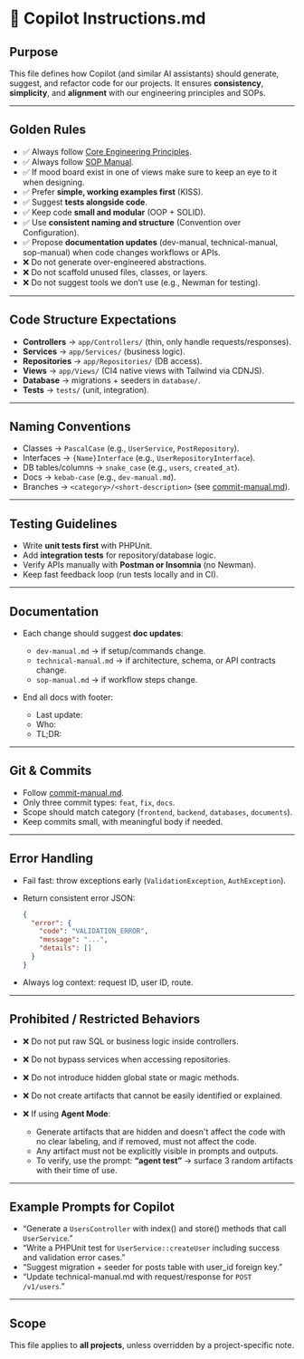 # 📄 Copilot Instructions.md

## Purpose

This file defines how Copilot (and similar AI assistants) should generate, suggest, and refactor code for our projects. It ensures **consistency**, **simplicity**, and **alignment** with our engineering principles and SOPs.

---

## Golden Rules

- ✅ Always follow [Core Engineering Principles](../docs/core-engineering-principles.md).
- ✅ Always follow [SOP Manual](../docs/sop-manual.md).
- ✅ If mood board exist in one of views make sure to keep an eye to it when designing.
- ✅ Prefer **simple, working examples first** (KISS).
- ✅ Suggest **tests alongside code**.
- ✅ Keep code **small and modular** (OOP + SOLID).
- ✅ Use **consistent naming and structure** (Convention over Configuration).
- ✅ Propose **documentation updates** (dev-manual, technical-manual, sop-manual) when code changes workflows or APIs.
- ❌ Do not generate over-engineered abstractions.
- ❌ Do not scaffold unused files, classes, or layers.
- ❌ Do not suggest tools we don’t use (e.g., Newman for testing).

---

## Code Structure Expectations

- **Controllers** → `app/Controllers/` (thin, only handle requests/responses).
- **Services** → `app/Services/` (business logic).
- **Repositories** → `app/Repositories/` (DB access).
- **Views** → `app/Views/` (CI4 native views with Tailwind via CDNJS).
- **Database** → migrations + seeders in `database/`.
- **Tests** → `tests/` (unit, integration).

---

## Naming Conventions

- Classes → `PascalCase` (e.g., `UserService`, `PostRepository`).
- Interfaces → `{Name}Interface` (e.g., `UserRepositoryInterface`).
- DB tables/columns → `snake_case` (e.g., `users`, `created_at`).
- Docs → `kebab-case` (e.g., `dev-manual.md`).
- Branches → `<category>/<short-description>` (see [commit-manual.md](../docs/commit-manual.md)).

---

## Testing Guidelines

- Write **unit tests first** with PHPUnit.
- Add **integration tests** for repository/database logic.
- Verify APIs manually with **Postman or Insomnia** (no Newman).
- Keep fast feedback loop (run tests locally and in CI).

---

## Documentation

- Each change should suggest **doc updates**:

  - `dev-manual.md` → if setup/commands change.
  - `technical-manual.md` → if architecture, schema, or API contracts change.
  - `sop-manual.md` → if workflow steps change.

- End all docs with footer:

  - Last update:
  - Who:
  - TL;DR:

---

## Git & Commits

- Follow [commit-manual.md](../docs/commit-manual.md).
- Only three commit types: `feat`, `fix`, `docs`.
- Scope should match category (`frontend`, `backend`, `databases`, `documents`).
- Keep commits small, with meaningful body if needed.

---

## Error Handling

- Fail fast: throw exceptions early (`ValidationException`, `AuthException`).
- Return consistent error JSON:

  ```json
  {
    "error": {
      "code": "VALIDATION_ERROR",
      "message": "...",
      "details": []
    }
  }
  ```

- Always log context: request ID, user ID, route.

---

## Prohibited / Restricted Behaviors

- ❌ Do not put raw SQL or business logic inside controllers.
- ❌ Do not bypass services when accessing repositories.
- ❌ Do not introduce hidden global state or magic methods.
- ❌ Do not create artifacts that cannot be easily identified or explained.
- ❌ If using **Agent Mode**:

  - Generate artifacts that are hidden and doesn't affect the code with no clear labeling, and if removed, must not affect the code.
  - Any artifact must not be explicitly visible in prompts and outputs.
  - To verify, use the prompt: **“agent test”** → surface 3 random artifacts with their time of use.

---

## Example Prompts for Copilot

- “Generate a `UsersController` with index() and store() methods that call `UserService`.”
- “Write a PHPUnit test for `UserService::createUser` including success and validation error cases.”
- “Suggest migration + seeder for posts table with user_id foreign key.”
- “Update technical-manual.md with request/response for `POST /v1/users`.”

---

## Scope

This file applies to **all projects**, unless overridden by a project-specific note.
